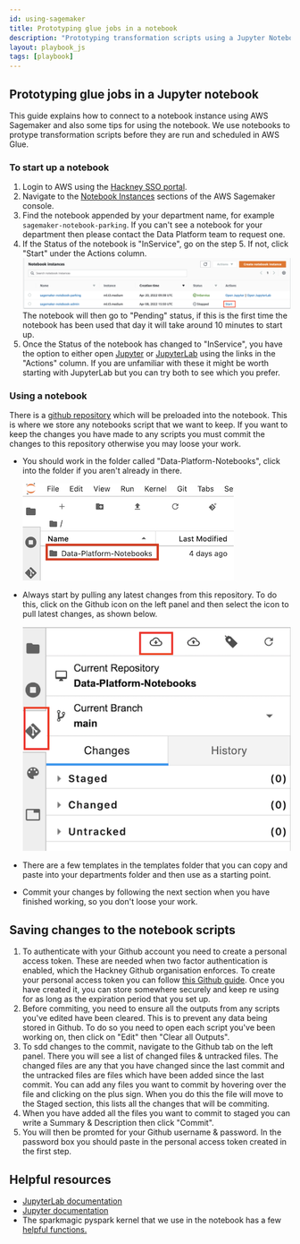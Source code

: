 ```yaml
---
id: using-sagemaker
title: Prototyping glue jobs in a notebook
description: "Prototyping transformation scripts using a Jupyter Notebook"
layout: playbook_js
tags: [playbook]
---
```



## Prototyping glue jobs in a Jupyter notebook

This guide explains how to connect to a notebook instance using AWS Sagemaker and also some tips for using the notebook.
We use notebooks to protype transformation scripts before they are run and scheduled in AWS Glue.

### To start up a notebook

1. Login to AWS using the [Hackney SSO portal][hackney_sso].
2. Navigate to the [Notebook Instances][sagemaker_console_nb] sections of the AWS Sagemaker console.
3. Find the notebook appended by your department name, for example `sagemaker-notebook-parking`.
If you can't see a notebook for your department then please contact the Data Platform team to request one.
4. If the Status of the notebook is "InService", go on the step 5.
If not, click "Start" under the Actions column. ![start_notebook.png](../../images/start_notebook.png)
The notebook will then go to "Pending" status, if this is the first time the notebook has been used that day it will take around 10 minutes to start up.
5. Once the Status of the notebook has changed to "InService", you have the option to either open [Jupyter][jupyter_nb_docs] or [JupyterLab][jupyter_lab_docs] using the links in the "Actions" column.
If you are unfamiliar with these it might be worth starting with JupyterLab but you can try both to see which you prefer.

### Using a notebook

There is a [github repository][notebooks_github] which will be preloaded into the notebook.
This is where we store any notebooks script that we want to keep.
If you want to keep the changes you have made to any scripts you must commit the changes to this repository otherwise you may loose your work.

- You should work in the folder called "Data-Platform-Notebooks", click into the folder if you aren't already in there.

  ![notebook_folders.png](../../images/notebook_folders.png)

- Always start by pulling any latest changes from this repository. To do this, click on the Github icon on the left panel and then select the icon to pull latest changes, as shown below.

  ![git_pull_in_jupyter_lab.png](../../images/git_pull_in_jupyter_lab.png)

- There are a few templates in the templates folder that you can copy and paste into your departments folder and then use as a starting point.
- Commit your changes by following the next section when you have finished working, so you don't loose your work.

## Saving changes to the notebook scripts

1. To authenticate with your Github account you need to create a personal access token.
These are needed when two factor authentication is enabled, which the Hackney Github organisation enforces.
To create your personal access token you can follow [this Github guide][create_a_pat_code].
Once you have created it, you can store somewhere securely and keep re using for as long as the expiration period that you set up.
2. Before commiting, you need to ensure all the outputs from any scripts you've edited have been cleared. This is to prevent any data being stored in Github. 
To do so you need to open each script you've been working on, then click on "Edit" then "Clear all Outputs".
3. To sdd changes to the commit, navigate to the  Github tab on the left panel.
There you will see a list of changed files & untracked files.
The changed files are any that you have changed since the last commit and the untracked files are files which have been added since the last commit.
You can add any files you want to commit by hovering over the file and clicking on the plus sign.
When you do this the file will move to the Staged section, this lists all the changes that will be commiting. 
4. When you have added all the files you want to commit to staged you can write a Summary & Description then click "Commit".
5. You will then be promted for your Github username & password.
In the password box you should paste in the personal access token created in the first step.

## Helpful resources

- [JupyterLab documentation][jupyter_lab_docs] 
- [Jupyter documentation][jupyter_nb_docs]
- The sparkmagic pyspark kernel that we use in the notebook has a few [helpful functions.][pyspark_kernel_helpful_things]

[create_a_pat_code]: https://docs.github.com/en/authentication/keeping-your-account-and-data-secure/creating-a-personal-access-token#creating-a-token
[hackney_sso]: https://hackney.awsapps.com/start/#/
[sagemaker_console_nb]: https://eu-west-2.console.aws.amazon.com/sagemaker/home?region=eu-west-2#/notebook-instances
[jupyter_lab_docs]: https://jupyterlab.readthedocs.io/en/stable/
[jupyter_nb_docs]: https://jupyter-notebook.readthedocs.io/en/latest/
[pyspark_kernel_helpful_things]: https://github.com/jupyter-incubator/sparkmagic/blob/master/examples/Pyspark%20Kernel.ipynb
[notebooks_github]: https://github.com/LBHackney-IT/Data-Platform-Notebooks
